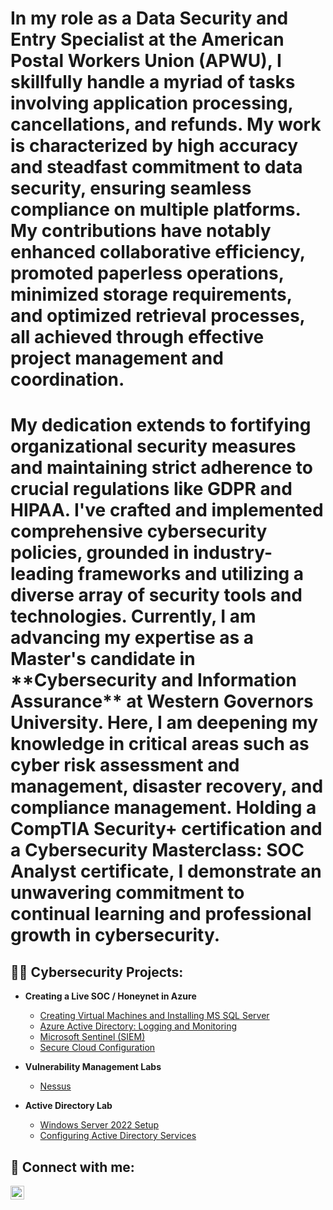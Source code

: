 <h1>In my role as a Data Security and Entry Specialist at the American Postal Workers Union (APWU), I skillfully handle a myriad of tasks involving application processing, cancellations, and refunds. My work is characterized by high accuracy and steadfast commitment to data security, ensuring seamless compliance on multiple platforms. My contributions have notably enhanced collaborative efficiency, promoted paperless operations, minimized storage requirements, and optimized retrieval processes, all achieved through effective project management and coordination.

<h1>My dedication extends to fortifying organizational security measures and maintaining strict adherence to crucial regulations like GDPR and HIPAA. I've crafted and implemented comprehensive cybersecurity policies, grounded in industry-leading frameworks and utilizing a diverse array of security tools and technologies. Currently, I am advancing my expertise as a Master's candidate in **Cybersecurity and Information Assurance** at Western Governors University. Here, I am deepening my knowledge in critical areas such as cyber risk assessment and management, disaster recovery, and compliance management. Holding a CompTIA Security+ certification and a Cybersecurity Masterclass: SOC Analyst certificate, I demonstrate an unwavering commitment to continual learning and professional growth in cybersecurity.
<br/></h1>

<h2>👨‍💻 Cybersecurity Projects:</h2>

- <b>Creating a Live SOC / Honeynet in Azure</b>
  - [Creating Virtual Machines and Installing MS SQL Server](https://github.com/jnj3uf212121/AzureSOC)
  - [Azure Active Directory: Logging and Monitoring](https://github.com/jnj3uf212121/jnj3uf212121-Azure-Active-Directory-Logging-and-Monitoring)
  - [Microsoft Sentinel (SIEM)](https://github.com/jnj3uf212121/Microsoft-Sentinel-SIEM-)
  - [Secure Cloud Configuration](https://github.com/jnj3uf212121/Secure-Cloud-Configuration)
 
- <b>Vulnerability Management Labs</b>
  - [Nessus](https://github.com/jnj3uf212121/Nessus)

  
- <b>Active Directory Lab</b>
  - [Windows Server 2022 Setup](https://github.com/jnj3uf212121/Windows-Server-2022-Setup/blob/main/README.md)
  - [Configuring Active Directory Services](https://github.com/jnj3uf212121/Configuring-Active-Directory-Services)


  


<h2> 🤳 Connect with me:</h2>

[<img align="left" alt="Jhayda Johnson | LinkedIn" width="22px" src="https://cdn.jsdelivr.net/npm/simple-icons@v3/icons/linkedin.svg" />][linkedin]

[linkedin]: https://linkedin.com/in/jhaydajohnson

